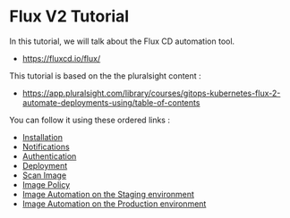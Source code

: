 # Flux V2 Tutorial

In this tutorial, we will talk about the Flux CD automation tool.
- https://fluxcd.io/flux/

This tutorial is based on the the pluralsight content :
- https://app.pluralsight.com/library/courses/gitops-kubernetes-flux-2-automate-deployments-using/table-of-contents

You can follow it using these ordered links :
- [Installation](docs/Automated%20Deployment/1_Installation.md)
- [Notifications](docs/Automated%20Deployment/2_Notifications.md)
- [Authentication](docs/Automated%20Deployment/3_Authentication.md)
- [Deployment](docs/Automated%20Deployment/4_Deployment.md)
- [Scan Image](docs/Image%20Automation/1_Scan_Image.md)
- [Image Policy](docs/Image%20Automation/2_Image_Policy.md)
- [Image Automation on the Staging environment](docs/Image%20Automation/3_Image_Automation_Staging.md)
- [Image Automation on the Production environment](docs/Image%20Automation/4_Image_Automation_Production.md)